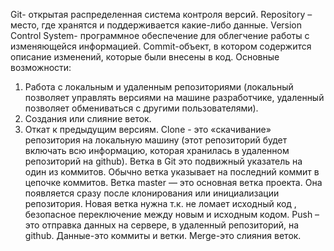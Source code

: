 
Git- открытая распределенная система контроля версий.
Repository – место, где хранятся и поддерживается какие-либо данные.
Version Control System- программное обеспечение для облегчение работы с изменяющейся информацией.
Commit-объект, в котором содержится описание изменений, которые были внесены в код.
Основные возможности:
1.	Работа с локальным и удаленным репозиториями (локальный позволяет управлять версиями на машине разработчике, удаленный позволяет обмениваться с другими пользователями).
2.	Создания или слияние веток.
3.	Откат к предыдущим версиям.
Clone - это «скачивание» репозитория на локальную машину (этот репозиторий будет включать всю информацию, которая хранилась в удаленном репозиторий на github).
Ветка в Git это подвижный указатель на один из коммитов. Обычно ветка указывает на последний коммит в цепочке коммитов.
Ветка master — это основная ветка проекта. Она появляется сразу после клонирования или инициализации репозитория.
Новая ветка нужна т.к. не ломает исходный код , безопасное  переключение между новым и исходным кодом.
Push – это отправка данных на сервере, в удаленный репозиторий, на github. 
Данные-это коммиты и ветки. 
Merge-это слияния веток.
